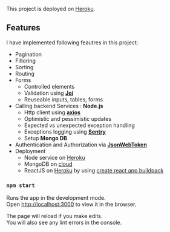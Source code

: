 This project is deployed on [Heroku](https://desolate-headland-28492.herokuapp.com/movies).

## Features

I have implemented following feautres in this project:
* Pagination
* Filtering
* Sorting
* Routing
* Forms
  * Controlled elements
  * Validation using **[Joi](https://www.npmjs.com/package/joi)**
  * Reuseable inputs, tables, forms
* Calling backend Services : **Node.js**
  * Http client using **[axios](https://github.com/axios/axios)**
  * Optimistic and pessimistic updates
  * Expected vs unexpected exception handling
  * Exceptions logging using **[Sentry](https://www.npmjs.com/package/@sentry/browser)**
  * Setup **Mongo DB**
* Authentication and Authorization via **[JsonWebToken](https://jwt.io)**
* Deployment
  * Node service on [Heroku](https://dashboard.heroku.com)
  * MongoDB on [cloud](https://cloud.mongodb.com/)
  * ReactJS on [Heroku](https://dashboard.heroku.com) by using [create react app buildpack](https://github.com/mars/create-react-app-buildpack)
  

### `npm start`

Runs the app in the development mode.<br />
Open [http://localhost:3000](http://localhost:3000) to view it in the browser.

The page will reload if you make edits.<br />
You will also see any lint errors in the console.

